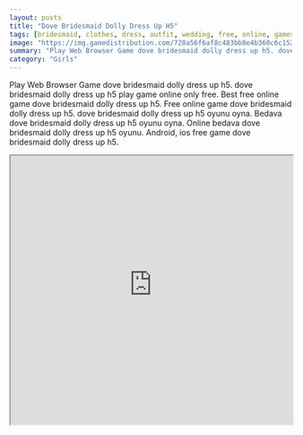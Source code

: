 ```yaml
---
layout: posts
title: "Dove Bridesmaid Dolly Dress Up H5"
tags: [bridesmaid, clothes, dress, outfit, wedding, free, online, games, oyna, game, free, games, play, play, games]
image: "https://img.gamedistribution.com/728a56f6af8c483bb8e4b360c6c152e7.jpg"
summary: "Play Web Browser Game dove bridesmaid dolly dress up h5. dove bridesmaid dolly dress up h5 play game online only free. Best free online game dove bridesmaid dolly dress up h5. Free online game dove bridesmaid dolly dress up h5. dove bridesmaid dolly dress up h5 oyunu oyna. Bedava dove bridesmaid dolly dress up h5 oyunu oyna. Online bedava dove bridesmaid dolly dress up h5 oyunu. Android, ios free game dove bridesmaid dolly dress up h5."
category: "Girls"
---
```


Play Web Browser Game dove bridesmaid dolly dress up h5. dove bridesmaid dolly dress up h5 play game online only free. Best free online game dove bridesmaid dolly dress up h5. Free online game dove bridesmaid dolly dress up h5. dove bridesmaid dolly dress up h5 oyunu oyna. Bedava dove bridesmaid dolly dress up h5 oyunu oyna. Online bedava dove bridesmaid dolly dress up h5 oyunu. Android, ios free game dove bridesmaid dolly dress up h5.

<iframe width="100%" height="480px;" src="https://html5.gamedistribution.com/728a56f6af8c483bb8e4b360c6c152e7/"></iframe>